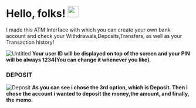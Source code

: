# Hello, folks! <img src="https://raw.githubusercontent.com/MartinHeinz/MartinHeinz/master/wave.gif" width="30px">

I made this ATM Interface with which you can create your own bank account and check your Withdrawals,Deposits,Transfers, as well as your Transaction history!

![Untitled](https://user-images.githubusercontent.com/64647085/106595108-be0ec380-655b-11eb-8022-469a299d2147.png)
**Your user ID will be displayed on top of the screen and your PIN will be always 1234(You can change it whenever you like).**

### DEPOSIT
![Deposit](https://user-images.githubusercontent.com/64647085/106594173-6a4faa80-655a-11eb-8e03-7d791471140f.png)
**As you can see i chose the 3rd option, which is Deposit. Then i chose the account i wanted to deposit the money,the amount, and finally, the memo.**
